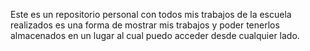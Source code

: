 Este es un repositorio personal con todos mis trabajos de la escuela realizados es una forma de mostrar mis trabajos y poder tenerlos almacenados en un lugar al cual puedo acceder desde cualquier lado.
